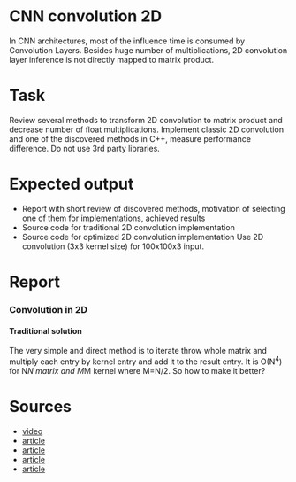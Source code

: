 # CNN convolution 2D
In CNN architectures, most of the influence time is consumed by Convolution Layers. Besides huge number of multiplications, 2D convolution layer inference is not directly mapped to matrix product.
# Task
Review several methods to transform 2D convolution to matrix product and decrease number of float
multiplications. Implement classic 2D convolution and one of the discovered methods in C++, measure
performance difference. Do not use 3rd party libraries.
# Expected output
- Report with short review of discovered methods, motivation of selecting one of them for
implementations, achieved results
- Source code for traditional 2D convolution implementation
- Source code for optimized 2D convolution implementation
Use 2D convolution (3x3 kernel size) for 100x100x3 input.

# Report
### Convolution in 2D
#### Traditional solution
The very simple and direct method is to iterate throw whole matrix and multiply each entry by kernel entry and add it to the result entry. It is O(N<sup>4</sup>) for N*N matrix and M*M kernel where M=N/2.
So how to make it better? 
#### 

# Sources
- [video](https://www.youtube.com/watch?v=_iZ3Q7VXiGI)
- [article](http://www.songho.ca/dsp/convolution/convolution.html#convolution_2d)
- [article](https://medium.com/@_init_/an-illustrated-explanation-of-performing-2d-convolutions-using-matrix-multiplications-1e8de8cd2544)
- [article](https://www.allaboutcircuits.com/technical-articles/two-dimensional-convolution-in-image-processing/)
- [article](https://www.analyticsvidhya.com/blog/2018/12/guide-convolutional-neural-network-cnn/)

